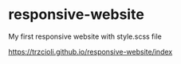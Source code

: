 # responsive-website
My first responsive website with style.scss file

https://trzcioli.github.io/responsive-website/index
